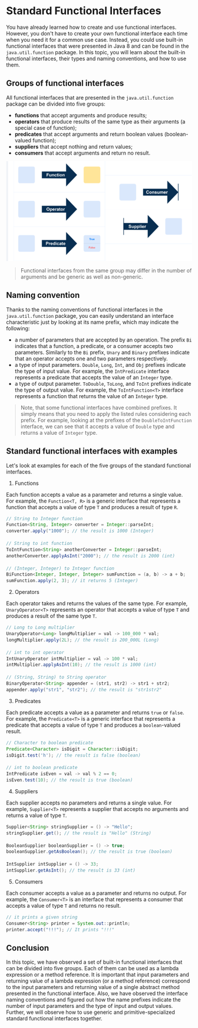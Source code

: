 # Standard Functional Interfaces

You have already learned how to create and use functional interfaces. However, you don't have to create your own functional interface each time when you need it for a common use case. Instead, you could use built-in functional interfaces that were presented in Java 8 and can be found in the `java.util.function` package. In this topic, you will learn about the built-in functional interfaces, their types and naming conventions, and how to use them.

## Groups of functional interfaces

All functional interfaces that are presented in the `java.util.function` package can be divided into five groups:

- **functions** that accept arguments and produce results;
- **operators** that produce results of the same type as their arguments (a special case of function);
- **predicates** that accept arguments and return boolean values (boolean-valued function);
- **suppliers** that accept nothing and return values;
- **consumers** that accept arguments and return no result.

![img](../img/funx1.PNG)

> Functional interfaces from the same group may differ in the number of arguments and be generic as well as non-generic.

## Naming convention

Thanks to the naming conventions of functional interfaces in the `java.util.function` package, you can easily understand an interface characteristic just by looking at its name prefix, which may indicate the following:

- a number of parameters that are accepted by an operation. The prefix `Bi` indicates that a function, a predicate, or a consumer accepts two parameters. Similarly to the `Bi` prefix, `Unary` and `Binary` prefixes indicate that an operator accepts one and two parameters respectively.
- a type of input parameters. `Double`, `Long`, `Int`, and `Obj` prefixes indicate the type of input value. For example, the `IntPredicate` interface represents a predicate that accepts the value of an `Integer` type.
- a type of output parameter. `ToDouble`, `ToLong`, and `ToInt` prefixes indicate the type of output value. For example, the `ToIntFunction<T>` interface represents a function that returns the value of an `Integer` type.


> Note, that some functional interfaces have combined prefixes. It simply means that you need to apply the listed rules considering each prefix. For example, looking at the prefixes of the `DoubleToIntFunction` interface, we can see that it accepts a value of `Double` type and returns a value of `Integer` type.

## Standard functional interfaces with examples
Let's look at examples for each of the five groups of the standard functional interfaces.

1. Functions

Each function accepts a value as a parameter and returns a single value. For example, the `Function<T, R>` is a generic interface that represents a function that accepts a value of type `T` and produces a result of type `R`.

```java
// String to Integer function
Function<String, Integer> converter = Integer::parseInt;
converter.apply("1000"); // the result is 1000 (Integer)

// String to int function
ToIntFunction<String> anotherConverter = Integer::parseInt;
anotherConverter.applyAsInt("2000"); // the result is 2000 (int)

// (Integer, Integer) to Integer function
BiFunction<Integer, Integer, Integer> sumFunction = (a, b) -> a + b;
sumFunction.apply(2, 3); // it returns 5 (Integer)
```


2. Operators

Each operator takes and returns the values of the same type. For example, `UnaryOperator<T>` represents an operator that accepts a value of type `T` and produces a result of the same type `T`.

```java
// Long to Long multiplier
UnaryOperator<Long> longMultiplier = val -> 100_000 * val;
longMultiplier.apply(2L); // the result is 200_000L (Long)

// int to int operator
IntUnaryOperator intMultiplier = val -> 100 * val;
intMultiplier.applyAsInt(10); // the result is 1000 (int)

// (String, String) to String operator
BinaryOperator<String> appender = (str1, str2) -> str1 + str2;
appender.apply("str1", "str2"); // the result is "str1str2"
```


3. Predicates

Each predicate accepts a value as a parameter and returns `true` or `false`. For example, the `Predicate<T>` is a generic interface that represents a predicate that accepts a value of type `T` and produces a `boolean`-valued result.

```java
// Character to boolean predicate
Predicate<Character> isDigit = Character::isDigit;
isDigit.test('h'); // the result is false (boolean)

// int to boolean predicate
IntPredicate isEven = val -> val % 2 == 0;
isEven.test(10); // the result is true (boolean)
```

4. Suppliers

Each supplier accepts no parameters and returns a single value. For example, `Supplier<T>` represents a supplier that accepts no arguments and returns a value of type `T`.

```java
Supplier<String> stringSupplier = () -> "Hello";
stringSupplier.get(); // the result is "Hello" (String)

BooleanSupplier booleanSupplier = () -> true;
booleanSupplier.getAsBoolean(); // the result is true (boolean)

IntSupplier intSupplier = () -> 33;
intSupplier.getAsInt(); // the result is 33 (int)
```

5. Consumers

Each consumer accepts a value as a parameter and returns no output. For example, the `Consumer<T>` is an interface that represents a consumer that accepts a value of type `T` and returns no result.

```java
// it prints a given string
Consumer<String> printer = System.out::println;
printer.accept("!!!"); // It prints "!!!"
```

## Conclusion

In this topic, we have observed a set of built-in functional interfaces that can be divided into five groups. Each of them can be used as a lambda expression or a method reference. It is important that input parameters and returning value of a lambda expression (or a method reference) correspond to the input parameters and returning value of a single abstract method presented in the functional interface. Also, we have observed the interface naming conventions and figured out how the name prefixes indicate the number of input parameters and the type of input and output values. Further, we will observe how to use generic and primitive-specialized standard functional interfaces together.